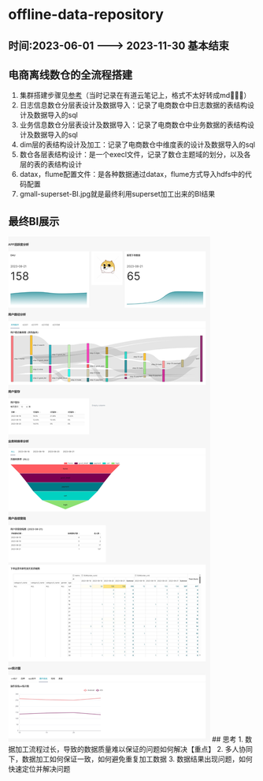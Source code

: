 # offline-data-repository
## 时间:2023-06-01 ---> 2023-11-30 基本结束
## 电商离线数仓的全流程搭建 
1. 集群搭建步骤见[参考](https://note.youdao.com/s/6RtDS6Zp)（当时记录在有道云笔记上，格式不太好转成md🤡🤡🤡）
2. 日志信息数仓分层表设计及数据导入：记录了电商数仓中日志数据的表结构设计及数据导入的sql
3. 业务信息数仓分层表设计及数据导入：记录了电商数仓中业务数据的表结构设计及数据导入的sql  
4. dim层的表结构设计及加工：记录了电商数仓中维度表的设计及数据导入的sql    
5. 数仓各层表结构设计：是一个execl文件，记录了数仓主题域的划分，以及各层的表的表结构设计
6. datax，flume配置文件：是各种数据通过datax，flume方式导入hdfs中的代码配置
7. gmall-superset-BI.jpg就是最终利用superset加工出来的BI结果
## 最终BI展示
<img src='/gmall-superset-BI.jpg'>
## 思考
1. 数据加工流程过长，导致的数据质量难以保证的问题如何解决【重点】
2. 多人协同下，数据加工如何保证一致，如何避免重复加工数据
3. 数据结果出现问题，如何快速定位并解决问题
 
